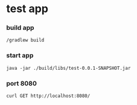 # test app

### build app

`/gradlew build`

### start app

`java -jar ./build/libs/test-0.0.1-SNAPSHOT.jar`


### port 8080

`curl GET http://localhost:8080/`